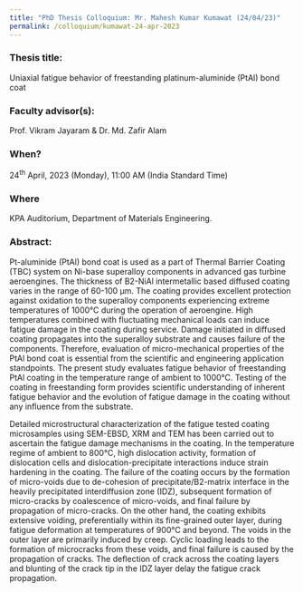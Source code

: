 ```yaml
---
title: "PhD Thesis Colloquium: Mr. Mahesh Kumar Kumawat (24/04/23)"
permalink: /colloquium/kumawat-24-apr-2023
---
```

### Thesis title:
Uniaxial fatigue behavior of freestanding platinum-aluminide (PtAl) bond coat

### Faculty advisor(s):
Prof. Vikram Jayaram & Dr. Md. Zafir Alam

### When?
24<sup>th</sup> April, 2023 (Monday), 11:00 AM (India Standard Time)

### Where
KPA Auditorium, Department of Materials Engineering.

### Abstract: 
Pt-aluminide (PtAl) bond coat is used as a part of Thermal Barrier Coating (TBC) system on Ni-base superalloy components in advanced gas turbine aeroengines. The thickness of B2-NiAl intermetallic based diffused coating varies in the range of 60-100 µm. The coating provides excellent protection against oxidation to the superalloy components experiencing extreme temperatures of 1000°C during the operation of aeroengine. High temperatures combined with fluctuating mechanical loads can induce fatigue damage in the coating during service. Damage initiated in diffused coating propagates into the superalloy substrate and causes failure of the components. Therefore, evaluation of micro-mechanical properties of the PtAl bond coat is essential from the scientific and engineering application standpoints. The present study evaluates fatigue behavior of freestanding PtAl coating in the temperature range of ambient to 1000°C. Testing of the coating in freestanding form provides scientific understanding of inherent fatigue behavior and the evolution of fatigue damage in the coating without any influence from the substrate. 
 
Detailed microstructural characterization of the fatigue tested coating microsamples using SEM-EBSD, XRM and TEM has been carried out to ascertain the fatigue damage mechanisms in the coating. In the temperature regime of ambient to 800°C, high dislocation activity, formation of dislocation cells and dislocation-precipitate interactions induce strain hardening in the coating. The failure of the coating occurs by the formation of micro-voids due to de-cohesion of precipitate/B2-matrix interface in the heavily precipitated interdiffusion zone (IDZ), subsequent formation of micro-cracks by coalescence of micro-voids, and final failure by propagation of micro-cracks. On the other hand, the coating exhibits extensive voiding, preferentially within its fine-grained outer layer, during fatigue deformation at temperatures of 900°C and beyond. The voids in the outer layer are primarily induced by creep. Cyclic loading leads to the formation of microcracks from these voids, and final failure is caused by the propagation of cracks. The deflection of crack across the coating layers and blunting of the crack tip in the IDZ layer delay the fatigue crack propagation.